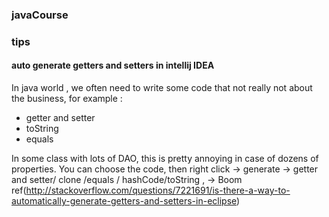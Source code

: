 ### javaCourse

### tips

#### auto generate getters and setters in intellij IDEA
   In java world , we often need to write some code that not really not about the business, for example :
   - getter and setter 
   - toString
   - equals

   In some class with lots of DAO, this is pretty annoying in case of dozens of properties. 
   You can choose the code, then right click -> generate -> getter and setter/ clone /equals / hashCode/toString , -> Boom
   ref(http://stackoverflow.com/questions/7221691/is-there-a-way-to-automatically-generate-getters-and-setters-in-eclipse)
   
